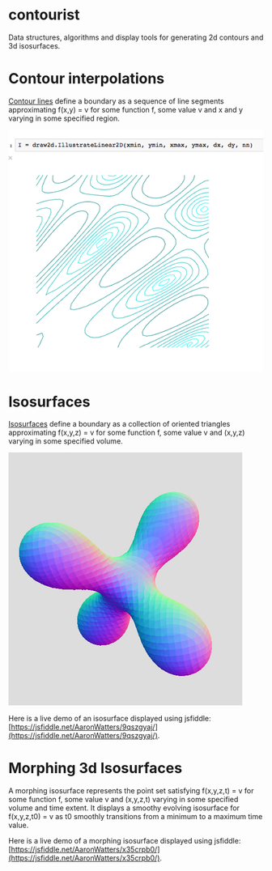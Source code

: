 # contourist

Data structures, algorithms and display tools for generating 2d contours
and 3d isosurfaces.

# Contour interpolations

[Contour lines](https://en.wikipedia.org/wiki/Contour_line) define
a boundary as a sequence of line segments approximating f(x,y) = v
for some function f, some value v and x and y varying in some specified region.

![Contour display example](contours.png)

# Isosurfaces

[Isosurfaces](https://en.wikipedia.org/wiki/Isosurface) define
a boundary as a collection of oriented triangles approximating f(x,y,z) = v
for some function f, some value v and (x,y,z) varying in some specified volume.

![Isosurface display example](isosurface.png)

Here is a live demo of an isosurface displayed using jsfiddle:
[https://jsfiddle.net/AaronWatters/9qszgyaj/](https://jsfiddle.net/AaronWatters/9qszgyaj/).

# Morphing 3d Isosurfaces

A morphing isosurface represents the point set satisfying f(x,y,z,t) = v
for some function f, some value v and (x,y,z,t) varying in some specified volume
and time extent.  It displays a smoothy evolving isosurface for f(x,y,z,t0) = v
as t0 smoothly transitions from a minimum to a maximum time value.

Here is a live demo of a morphing isosurface displayed using jsfiddle:
[https://jsfiddle.net/AaronWatters/x35crpb0/](https://jsfiddle.net/AaronWatters/x35crpb0/).
